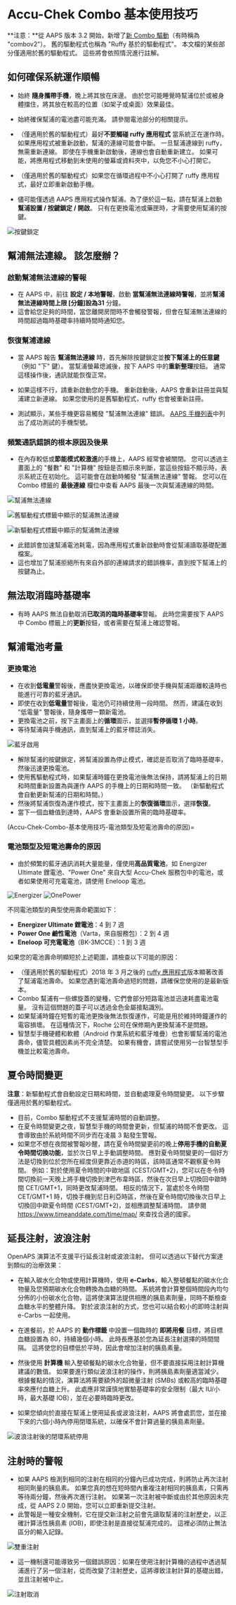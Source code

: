 # Accu-Chek Combo 基本使用技巧

**注意：**從 AAPS 版本 3.2 開始，新增了[新 Combo 驅動](../Configuration/Accu-Chek-Combo-Pump-v2.md)（有時稱為 "combov2"）。 舊的驅動程式也稱為 "Ruffy 基於的驅動程式"。 本文檔的某些部分僅適用於舊的驅動程式。 這些將會依照情況進行註解。

## 如何確保系統運作順暢

* 始終 **隨身攜帶手機**，晚上將其放在床邊。 由於您可能睡覺時幫浦位於或被身體擋住，將其放在較高的位置（如架子或桌面）效果最佳。
* 始終確保幫浦的電池盡可能充滿。 請參閱電池部分的相關提示。

* （僅適用於舊的驅動程式）最好**不要觸碰 ruffy 應用程式** 當系統正在運作時。 如果應用程式被重新啟動，幫浦的連線可能會中斷。 一旦幫浦連線到 ruffy，無需重新連線。 即使在手機重新啟動後，連線也會自動重新建立。 如果可能，將應用程式移動到未使用的螢幕或資料夾中，以免您不小心打開它。

* （僅適用於舊的驅動程式）如果您在循環過程中不小心打開了 ruffy 應用程式，最好立即重新啟動手機。
* 儘可能僅透過 AAPS 應用程式操作幫浦。為了便於這一點，請在幫浦上啟動 **幫浦設置 / 按鍵鎖定 / 開啟**。 只有在更換電池或藥匣時，才需要使用幫浦的按鍵。 

![按鍵鎖定](../images/combo/combo-tips-keylock.png)

## 幫浦無法連線。 該怎麼辦？

### 啟動幫浦無法連線的警報

* 在 AAPS 中，前往 **設定 / 本地警報**，啟動 **當幫浦無法連線時警報**，並將**幫浦無法連線時間上限 [分鐘]**設為**31** 分鐘。
* 這會給您足夠的時間，當您離開房間時不會觸發警報，但會在幫浦無法連線的時間超過臨時基礎率持續時間時通知您。

### 恢復幫浦連線

* 當 AAPS 報告 **幫浦無法連線** 時，首先解除按鍵鎖定並**按下幫浦上的任意鍵**（例如 "下" 鍵）。 當幫浦螢幕熄滅後，按下 AAPS 中的**重新整理**按鈕。 通常這樣操作後，通訊就能恢復正常。
* 如果這樣不行，請重新啟動您的手機。 重新啟動後，AAPS 會重新註冊並與幫浦建立新連線。 如果您使用的是舊驅動程式，ruffy 也會被重新註冊。

* 測試顯示，某些手機更容易觸發 "幫浦無法連線" 錯誤。 [AAPS 手機列表](https://docs.google.com/spreadsheets/d/1gZAsN6f0gv6tkgy9EBsYl0BQNhna0RDqA9QGycAqCQc/edit)中列出了成功測試的手機型號。

### 頻繁通訊錯誤的根本原因及後果

* 在內存較低或**節能模式較激進**的手機上，AAPS 經常會被關閉。 您可以透過主畫面上的 "餐數" 和 "計算機" 按鈕是否顯示來判斷，當這些按鈕不顯示時，表示系統正在初始化。 這可能會在啟動時觸發 "幫浦無法連線" 警報。 您可以在 Combo 標籤的 **最後連線** 欄位中查看 AAPS 最後一次與幫浦連線的時間。

![幫浦無法連線](../images/combo/combo-tips-pump-unreachable.png)

![舊驅動程式標籤中顯示的幫浦無法連線](../images/combo/combo-tips-no-connection-to-pump.png)

![新驅動程式標籤中顯示的幫浦無法連線](../images/combo/combov2-tips-no-connection-to-pump.png)

* 此錯誤會加速幫浦電池耗電，因為應用程式重新啟動時會從幫浦讀取基礎配置檔案。
* 這也增加了幫浦拒絕所有來自外部的連線請求的錯誤機率，直到按下幫浦上的按鍵為止。 

## 無法取消臨時基礎率

* 有時 AAPS 無法自動取消**已取消的臨時基礎率**警報。 此時您需要按下 AAPS 中 Combo 標籤上的**更新**按鈕，或者需要在幫浦上確認警報。

## 幫浦電池考量

### 更換電池

* 在收到**低電量**警報後，應盡快更換電池，以確保即使手機與幫浦距離較遠時也能進行可靠的藍牙通訊。
* 即使在收到**低電量**警報後，電池仍可持續使用一段時間。 然而，建議在收到 "低電量" 警報後，隨身攜帶一顆新電池。
* 更換電池之前，按下主畫面上的**循環**圖示，並選擇**暫停循環 1 小時**。 
* 等待幫浦與手機通訊，直到幫浦上的藍牙標誌消失。

![藍牙啟用](../images/combo/combo-tips-compo.png)

* 解除幫浦的按鍵鎖定，將幫浦設置為停止模式，確認是否取消了臨時基礎率，然後迅速更換電池。
* 使用舊驅動程式時，如果幫浦時鐘在更換電池後無法保持，請將幫浦上的日期和時間重新設置為與運作 AAPS 的手機上的日期和時間一致。 （新驅動程式會自動更新幫浦的日期和時間。）
* 然後將幫浦恢復為運作模式，按下主畫面上的**恢復循環**圖示，選擇**恢復**。
* 當下一個血糖值到達時，AAPS 會重新設置所需的臨時基礎率。

(Accu-Chek-Combo-基本使用技巧-電池類型及短電池壽命的原因)=

### 電池類型及短電池壽命的原因

* 由於頻繁的藍牙通訊消耗大量能量，僅使用**高品質電池**，如 Energizer Ultimate 鋰電池、"Power One" 來自大型 Accu-Chek 服務包中的電池，或者如果使用可充電電池，請使用 Eneloop 電池。 

![Energizer](../images/combo/combo-tips-energizer.jpg) ![OnePower](../images/combo/combo-tips-power-one.png)

不同電池類型的典型使用壽命範圍如下：

* **Energizer Ultimate 鋰電池**：4 到 7 週
* **Power One 鹼性電池**（Varta，來自服務包）：2 到 4 週
* **Eneloop 可充電電池**（BK-3MCCE）：1 到 3 週

如果您的電池壽命明顯短於上述範圍，請檢查以下可能的原因：

* （僅適用於舊的驅動程式）2018 年 3 月之後的 [ruffy 應用程式](https://github.com/MilosKozak/ruffy)版本顯著改善了幫浦電池壽命。 如果您遇到電池壽命過短的問題，請確保您使用的是最新版本。
* Combo 幫浦有一些螺旋蓋的變種，它們會部分短路電池並迅速耗盡電池電量。 沒有這個問題的蓋子可以透過金色金屬接點識別。
* 如果幫浦時鐘在短暫的電池更換後無法恢復運作，可能是用於維持時鐘運作的電容損壞。 在這種情況下，Roche 公司在保修期內更換幫浦不是問題。 
* 智慧型手機硬體和軟體（Android 作業系統和藍牙堆疊）也會影響幫浦的電池壽命，儘管具體因素尚不完全清楚。 如果有機會，請嘗試使用另一台智慧型手機並比較電池壽命。

## 夏令時間變更

**注意**：新驅動程式會自動設定日期和時間，並自動處理夏令時間變更。 以下步驟僅適用於舊的驅動程式。

* 目前，Combo 驅動程式不支援幫浦時間的自動調整。
* 在夏令時間變更之夜，智慧型手機的時間會更新，但幫浦的時間不會更改。 這會導致由於系統時間不同步而在凌晨 3 點發生警報。
* 如果您不想在夜間被警報吵醒，請在夏令時間變更前的晚上**停用手機的自動夏令時間切換功能**，並於次日早上手動調整時間。 應對夏令時間變更的一個好方法是切換到位於您所在經度但更靠近赤道的時區，該時區通常不觀察夏令時間。 例如：對於使用夏令時間的中歐地區 (CEST/GMT+2)，您可以在冬令時間切換前一天晚上將手機切換到津巴布韋時區，然後在次日早上切換回中歐時間 CET/GMT+1，同時更改幫浦時間。 相反的情況下，當處於冬令時間 CET/GMT+1 時，切換手機到尼日利亞時區，然後在夏令時間切換後次日早上切換回中歐夏令時間 (CEST/GMT+2)，並相應調整幫浦時間。 請參閱 https://www.timeanddate.com/time/map/ 來查找合適的國家。

## 延長注射，波浪注射

OpenAPS 演算法不支援平行延長注射或波浪注射。 但可以透過以下替代方案達到類似的治療效果：

* 在輸入碳水化合物或使用計算機時，使用 **e-Carbs**，輸入整頓餐點的碳水化合物量及您預期碳水化合物轉換為血糖的時間。 系統將會計算整個時間段內均勻分佈的小份碳水化合物，這將使演算法提供相應的胰島素劑量，同時不斷檢查血糖水平的整體升降。 對於波浪注射的方式，您也可以結合較小的即時注射與 e-Carbs 一起使用。 
* 在進餐前，於 AAPS 的 **動作標籤** 中設置一個臨時的 **即將用餐** 目標，將目標血糖設置為 80，持續幾個小時。 此時長應基於您為延長注射選擇的時間間隔。 這將使您的目標低於平時，因此會增加注射的胰島素量。
* 然後使用 **計算機** 輸入整頓餐點的碳水化合物量，但不要直接採用注射計算機建議的數值。 如果要進行類似波浪注射的操作，則將胰島素劑量適當減少。 根據餐點的情況，演算法將需要額外的超微量注射 (SMBs) 或較高的臨時基礎率來應付血糖上升。 此處應非常謹慎地實驗基礎率的安全限制（最大 IU/小時，最大基礎 IOB），並在必要時臨時更改。

* 如果您傾向於直接在幫浦上使用延長或波浪注射，AAPS 將會處罰您，並在接下來的六個小時內停用閉環系統，以確保不會計算過量的胰島素劑量。

![波浪注射後的閉環系統停用](../images/combo/combo-tips-multiwave-bolus.png)

## 注射時的警報

* 如果 AAPS 檢測到相同的注射在相同的分鐘內已成功完成，則將防止再次注射相同劑量的胰島素。 如果您真的想在短時間內重複注射相同的胰島素，只需再等待兩分鐘，然後再次進行注射。 如果第一次注射被中斷或由於其他原因未完成，從 AAPS 2.0 開始，您可以立即重新提交注射。
* 此警報是一種安全機制，它在提交新注射之前會先讀取幫浦的注射歷史，以正確計算活性胰島素 (IOB)，即使注射是直接從幫浦完成的。 這裡必須防止無法區分的輸入記錄。

![雙重注射](../images/combo/combo-tips-doppelbolus.png)

* 這一機制還可能導致另一個錯誤原因：如果在使用注射計算機的過程中透過幫浦進行了另一個注射，從而改變了注射歷史，這將導致注射計算的基礎出錯，並且注射被中止。 

![注射取消](../images/combo/combo-tips-history-changed.png)